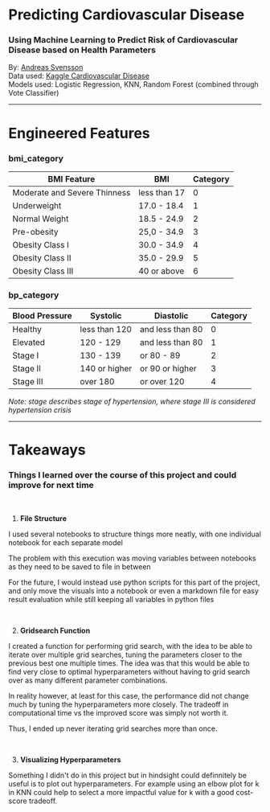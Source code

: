 # Predicting Cardiovascular Disease

### Using Machine Learning to Predict Risk of Cardiovascular Disease based on Health Parameters

By: [Andreas Svensson]()  
Data used: [Kaggle Cardiovascular Disease](https://www.kaggle.com/datasets/sulianova/cardiovascular-disease-dataset)  
Models used: Logistic Regression, KNN, Random Forest (combined through Vote Classifier)  

---

# Engineered Features

### bmi_category


| BMI Feature | BMI | Category |
| --- | --- | --- |
| Moderate and Severe Thinness | less than 17 | 0 |
| Underweight | 17.0 - 18.4 | 1 |
| Normal Weight | 18.5 - 24.9 | 2 |
| Pre-obesity | 25,0 - 34.9 | 3 |
| Obesity Class I | 30.0 - 34.9 | 4 |
| Obesity Class II | 35.0 - 29.9 | 5 |
| Obesity Class III | 40 or above | 6 |


### bp_category

| Blood Pressure | Systolic | Diastolic | Category |
| --- | --- | --- | --- |
| Healthy | less than 120 | and less than 80 | 0 |
| Elevated | 120 - 129 | and less than 80 | 1 |
| Stage I | 130 - 139 | or 80 - 89 | 2 |
| Stage II | 140 or higher | or 90 or higher | 3 |
| Stage III | over 180 | or over 120 | 4 |  

*Note: stage describes stage of hypertension, where stage III is considered hypertension crisis*

---

# Takeaways

### Things I learned over the course of this project and could improve for next time

</br>

1. **File Structure**  

I used several notebooks to structure things more neatly, with one individual notebook for each separate model  

The problem with this execution was moving variables between notebooks as they need to be saved to file in between  

For the future, I would instead use python scripts for this part of the project, and only move the visuals into a notebook or even a markdown file for easy result evaluation while still keeping all variables in python files

</br>

2. **Gridsearch Function**

I created a function for performing grid search, with the idea to be able to iterate over multiple grid searches, tuning the parameters closer to the previous best one multiple times. The idea was that this would be able to find very close to optimal hyperparameters without having to grid search over as many different parameter combinations.

In reality however, at least for this case, the performance did not change much by tuning the hyperparameters more closely. The tradeoff in computational time vs the improved score was simply not worth it.

Thus, I ended up never iterating grid searches more than once.

</br>

3. **Visualizing Hyperparameters**

Something I didn't do in this project but in hindsight could definnitely be useful is to plot out hyperparameters. For example using an elbow plot for k in KNN could help to select a more impactful value for k with a good cost-score tradeoff.

